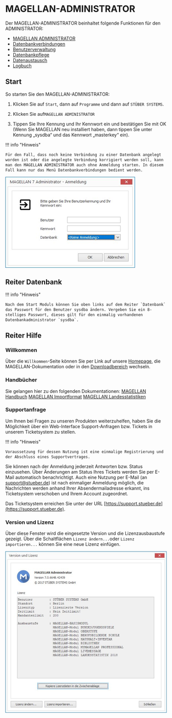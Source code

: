 
# MAGELLAN-ADMINISTRATOR

Der MAGELLAN-ADMINISTRATOR beinhaltet folgende Funktionen für den ADMINISTRATOR:

* [MAGELLAN ADMINISTRATOR](https://doc.magellan7.stueber.de/schulverwaltung/admin/magellan.administrator.html)
 * [Datenbankverbindungen](https://doc.magellan7.stueber.de/schulverwaltung/admin/admin.datenbankverbindungen.html)
 * [Benutzerverwaltung](https://doc.magellan7.stueber.de/schulverwaltung/admin/users.html)
 * [Datenbankpflege](https://doc.magellan7.stueber.de/schulverwaltung/admin/datenbankpflege.html)
 * [Datenaustausch](https://doc.magellan7.stueber.de/schulverwaltung/admin/datenaustausch.html)
 * [Logbuch](https://doc.magellan7.stueber.de/schulverwaltung/admin/logbuch.html)

## Start
So starten Sie den MAGELLAN-ADMINISTRATOR:

1. Klicken Sie auf `Start`, dann auf `Programme` und dann auf `STÜBER SYSTEMS`.

2. Klicken Sie auf`MAGELLAN ADMINISTRATOR`

3. Tippen Sie Ihre Kennung und Ihr Kennwort ein und bestätigen Sie mit OK (Wenn Sie MAGELLAN neu installiert haben, dann tippen Sie unter Kennung „sysdba“ und das Kennwort „masterkey“ ein).

!!! info "Hinweis"

	Für den Fall, dass noch keine Verbindung zu einer Datenbank angelegt worden ist oder die angelegte Verbindung korrigiert werden soll, kann man den MAGELLAN ADMINISTRATOR auch ohne Anmeldung starten. In diesem Fall kann nur das Menü Datenbankverbindungen bedient werden.

![Start des MAGELLAN ADMINISTRATORs ohne Anmeldung](../../assets/images/magellan.administrator/admin_ohne_anmeldung.jpg) 

## Reiter Datenbank

!!! info "Hinweis"

	Nach dem Start Moduls können Sie oben links auf dem Reiter `Datenbank` das Passwort für den Benutzer sysdba ändern. Vergeben Sie ein 8-stelliges Passwort, dieses gilt für den einmalig vorhandenen Datenbankadministrator `sysdba`.

## Reiter Hilfe

### Willkommen

Über die `Willkommen`-Seite können Sie per Link auf unsere [Homepage](https://www.stueber.de), die MAGELLAN-Dokumentation oder in den [Downloadbereich](https://magellan.stueber.de/download.php) wechseln.

### Handbücher

Sie gelangen hier zu den folgenden Dokumentationen:
[MAGELLAN Handbuch](https://doc.magellan7.stueber.de/schulverwaltung/)
[MAGELLAN Importformat](https://doc.magellan7-import.stueber.de/)
[MAGELLAN Landesstatistiken](https://doc.la.stueber.de/)


### Supportanfrage

Um Ihnen bei Fragen zu unseren Produkten weiterzuhelfen, haben Sie die Möglichkeit über ein Web-Interface Support-Anfragen bzw. Tickets in unserem Ticketsystem zu stellen.

!!! info "Hinweis"

	Voraussetzung für dessen Nutzung ist eine einmalige Registrierung und der Abschluss eines Supportvertrages.

Sie können nach der Anmeldung jederzeit  Antworten bzw. Status einzusehen. Über Änderungen am Status Ihres Tickets werden Sie per E-Mail automatisch benachrichtigt. Auch eine Nutzung per E-Mail (an support@stueber.de) ist nach einmaliger Anmeldung möglich, die Nachrichten werden anhand Ihrer Absendermailadresse erkannt, ins Ticketsystem verschoben und Ihrem Account zugeordnet.

Das Ticketsystem erreichen Sie unter der URL [https://support.stueber.de](https://support.stueber.de).

### Version und Lizenz

Über diese Fenster wird die eingesetzte Version und die Lizenzausbaustufe gezeigt. Über die Schaltflächen `Lizenz ändern...`oder `Lizenz importieren...` können Sie eine neue Lizenz einfügen.

![Das Fenster Version und Lizenz](../../assets/images/magellan.administrator/version-und-lizenz.jpg)

